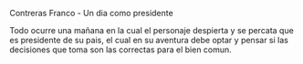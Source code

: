 Contreras Franco - Un dia como presidente 

Todo ocurre una mañana en la cual el personaje despierta y se percata que es presidente de su pais, el cual en su aventura debe optar y pensar si las decisiones que toma son las correctas para el bien comun.